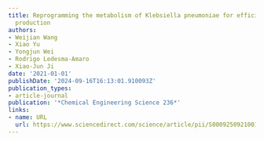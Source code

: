 ```yaml
---
title: Reprogramming the metabolism of Klebsiella pneumoniae for efficient 1, 3-propanediol
  production
authors:
- Weijian Wang
- Xiao Yu
- Yongjun Wei
- Rodrigo Ledesma-Amaro
- Xiao-Jun Ji
date: '2021-01-01'
publishDate: '2024-09-16T16:13:01.910093Z'
publication_types:
- article-journal
publication: '*Chemical Engineering Science 236*'
links:
- name: URL
  url: https://www.sciencedirect.com/science/article/pii/S0009250921001044
---
```

